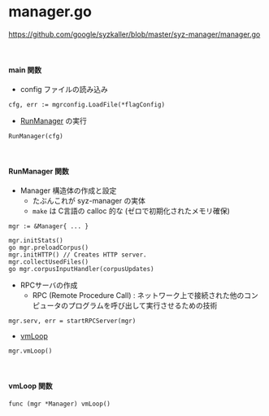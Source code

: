# manager.go

https://github.com/google/syzkaller/blob/master/syz-manager/manager.go

<br/>

#### main 関数

- config ファイルの読み込み

```go=136
cfg, err := mgrconfig.LoadFile(*flagConfig)
```

- [RunManager](#runmanager-関数) の実行

```go=146
RunManager(cfg)
```

<br/>

#### RunManager 関数

- Manager 構造体の作成と設定
  - たぶんこれが syz-manager の実体
  - `make` は C言語の calloc 的な (ゼロで初期化されたメモリ確保)

```go=171
mgr := &Manager{ ... }
```

```go=194
mgr.initStats()
go mgr.preloadCorpus()
mgr.initHTTP() // Creates HTTP server.
mgr.collectUsedFiles()
go mgr.corpusInputHandler(corpusUpdates)
```

- RPCサーバの作成
  - RPC (Remote Procedure Call) : ネットワーク上で接続された他のコンピュータのプログラムを呼び出して実行させるための技術 

```go=201
mgr.serv, err = startRPCServer(mgr)
```

- [vmLoop](#vmloop-関数)

```go=255
mgr.vmLoop()
```

<br/>

#### vmLoop 関数

```go=301
func (mgr *Manager) vmLoop()
```